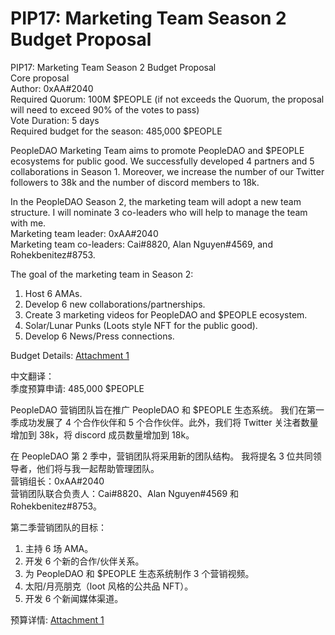 # PIP17: Marketing Team Season 2 Budget Proposal

PIP17: Marketing Team Season 2 Budget Proposal  
Core proposal  
Author: 0xAA#2040  
Required Quorum: 100M $PEOPLE (if not exceeds the Quorum, the proposal will need to exceed 90% of the votes to pass)  
Vote Duration: 5 days  
Required budget for the season: 485,000 $PEOPLE

PeopleDAO Marketing Team aims to promote PeopleDAO and $PEOPLE ecosystems for public good. We successfully developed 4 partners and 5 collaborations in Season 1. Moreover, we increase the number of our Twitter followers to 38k and the number of discord members to 18k.

In the PeopleDAO Season 2, the marketing team will adopt a new team structure. I will nominate 3 co-leaders who will help to manage the team with me.  
Marketing team leader: 0xAA#2040  
Marketing team co-leaders: Cai#8820, Alan Nguyen#4569, and Rohekbenitez#8753.

The goal of the marketing team in Season 2:

1. Host 6 AMAs.
2. Develop 6 new collaborations/partnerships.
3. Create 3 marketing videos for PeopleDAO and $PEOPLE ecosystem.
4. Solar/Lunar Punks (Loots style NFT for the public good).
5. Develop 6 News/Press connections.

Budget Details: [Attachment 1](./PIP17-attachment1.pdf)

中文翻译：  
季度预算申请: 485,000 $PEOPLE

PeopleDAO 营销团队旨在推广 PeopleDAO 和 $PEOPLE 生态系统。 我们在第一季成功发展了 4 个合作伙伴和 5 个合作伙伴。此外，我们将 Twitter 关注者数量增加到 38k，将 discord 成员数量增加到 18k。

在 PeopleDAO 第 2 季中，营销团队将采用新的团队结构。 我将提名 3 位共同领导者，他们将与我一起帮助管理团队。  
营销组长：0xAA#2040  
营销团队联合负责人：Cai#8820、Alan Nguyen#4569 和 Rohekbenitez#8753。

第二季营销团队的目标：

1. 主持 6 场 AMA。
2. 开发 6 个新的合作/伙伴关系。
3. 为 PeopleDAO 和 $PEOPLE 生态系统制作 3 个营销视频。
4. 太阳/月亮朋克（loot 风格的公共品 NFT）。
5. 开发 6 个新闻媒体渠道。

预算详情: [Attachment 1](./PIP17-attachment1.pdf)
